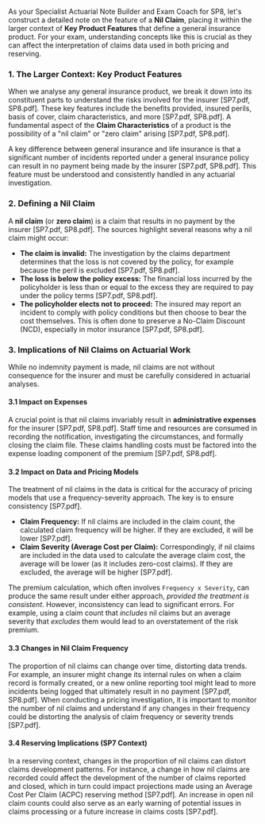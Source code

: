 As your Specialist Actuarial Note Builder and Exam Coach for SP8, let's construct a detailed note on the feature of a **Nil Claim**, placing it within the larger context of **Key Product Features** that define a general insurance product. For your exam, understanding concepts like this is crucial as they can affect the interpretation of claims data used in both pricing and reserving.

### **1\. The Larger Context: Key Product Features**

When we analyse any general insurance product, we break it down into its constituent parts to understand the risks involved for the insurer \[SP7.pdf, SP8.pdf\]. These key features include the benefits provided, insured perils, basis of cover, claim characteristics, and more \[SP7.pdf, SP8.pdf\]. A fundamental aspect of the **Claim Characteristics** of a product is the possibility of a "nil claim" or "zero claim" arising \[SP7.pdf, SP8.pdf\].

A key difference between general insurance and life insurance is that a significant number of incidents reported under a general insurance policy can result in no payment being made by the insurer \[SP7.pdf, SP8.pdf\]. This feature must be understood and consistently handled in any actuarial investigation.

### **2\. Defining a Nil Claim**

A **nil claim** (or **zero claim**) is a claim that results in no payment by the insurer \[SP7.pdf, SP8.pdf\]. The sources highlight several reasons why a nil claim might occur:

* **The claim is invalid:** The investigation by the claims department determines that the loss is not covered by the policy, for example because the peril is excluded \[SP7.pdf, SP8.pdf\].  
* **The loss is below the policy excess:** The financial loss incurred by the policyholder is less than or equal to the excess they are required to pay under the policy terms \[SP7.pdf, SP8.pdf\].  
* **The policyholder elects not to proceed:** The insured may report an incident to comply with policy conditions but then choose to bear the cost themselves. This is often done to preserve a No-Claim Discount (NCD), especially in motor insurance \[SP7.pdf, SP8.pdf\].

### **3\. Implications of Nil Claims on Actuarial Work**

While no indemnity payment is made, nil claims are not without consequence for the insurer and must be carefully considered in actuarial analyses.

#### **3.1 Impact on Expenses**

A crucial point is that nil claims invariably result in **administrative expenses** for the insurer \[SP7.pdf, SP8.pdf\]. Staff time and resources are consumed in recording the notification, investigating the circumstances, and formally closing the claim file. These claims handling costs must be factored into the expense loading component of the premium \[SP7.pdf, SP8.pdf\].

#### **3.2 Impact on Data and Pricing Models**

The treatment of nil claims in the data is critical for the accuracy of pricing models that use a frequency-severity approach. The key is to ensure consistency \[SP7.pdf\].

* **Claim Frequency:** If nil claims are included in the claim count, the calculated claim frequency will be higher. If they are excluded, it will be lower \[SP7.pdf\].  
* **Claim Severity (Average Cost per Claim):** Correspondingly, if nil claims are included in the data used to calculate the average claim cost, the average will be lower (as it includes zero-cost claims). If they are excluded, the average will be higher \[SP7.pdf\].

The premium calculation, which often involves `Frequency x Severity`, can produce the same result under either approach, *provided the treatment is consistent*. However, inconsistency can lead to significant errors. For example, using a claim count that *includes* nil claims but an average severity that *excludes* them would lead to an overstatement of the risk premium.

#### **3.3 Changes in Nil Claim Frequency**

The proportion of nil claims can change over time, distorting data trends. For example, an insurer might change its internal rules on when a claim record is formally created, or a new online reporting tool might lead to more incidents being logged that ultimately result in no payment \[SP7.pdf, SP8.pdf\]. When conducting a pricing investigation, it is important to monitor the number of nil claims and understand if any changes in their frequency could be distorting the analysis of claim frequency or severity trends \[SP7.pdf\].

#### **3.4 Reserving Implications (SP7 Context)**

In a reserving context, changes in the proportion of nil claims can distort claims development patterns. For instance, a change in how nil claims are recorded could affect the development of the number of claims reported and closed, which in turn could impact projections made using an Average Cost Per Claim (ACPC) reserving method \[SP7.pdf\]. An increase in open nil claim counts could also serve as an early warning of potential issues in claims processing or a future increase in claims costs \[SP7.pdf\].

